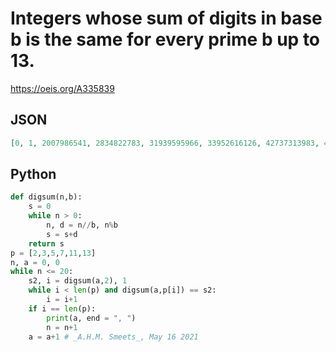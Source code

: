 # Integers whose sum of digits in base b is the same for every prime b up to 13\.
https://oeis.org/A335839
## JSON
```JSON
[0, 1, 2007986541, 2834822783, 31939595966, 33952616126, 42737313983, 44878987167, 309231463167, 318362221465, 415332522143, 881935644447, 1898245489647, 2077690289610, 2077690289611, 2153926044391, 3998461033469, 4285034622330, 4285034622331, 4294899857375]
```
## Python
```Python
def digsum(n,b):
    s = 0
    while n > 0:
        n, d = n//b, n%b
        s = s+d
    return s
p = [2,3,5,7,11,13]
n, a = 0, 0
while n <= 20:
    s2, i = digsum(a,2), 1
    while i < len(p) and digsum(a,p[i]) == s2:
        i = i+1
    if i == len(p):
        print(a, end = ", ")
        n = n+1
    a = a+1 # _A.H.M. Smeets_, May 16 2021
```
